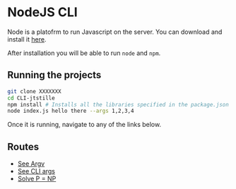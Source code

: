 # NodeJS CLI

Node is a platofrm to run Javascript on the server. You can download and install it [here](https://nodejs.org/en/).

After installation you will be able to run `node` and `npm`.

## Running the projects
```bash
git clone XXXXXXX
cd CLI-jtstille
npm install # Installs all the libraries specified in the package.json file
node index.js hello there --args 1,2,3,4
```

Once it is running, navigate to any of the links below.

## Routes

- [See Argv](http://localhost:8000/argv)
- [See CLI args](http://localhost:8000/args)
- [Solve P = NP](http://localhost:8000)